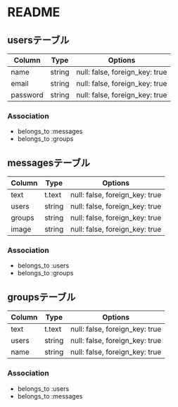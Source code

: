 # README

## usersテーブル

|Column|Type|Options|
|------|----|-------|
|name|string|null: false, foreign_key: true|
|email|string|null: false, foreign_key: true|
|password|string|null: false, foreign_key: true|

### Association
- belongs_to :messages
- belongs_to :groups

## messagesテーブル

|Column|Type|Options|
|------|----|-------|
|text|t.text|null: false, foreign_key: true|
|users|string|null: false, foreign_key: true|
|groups|string|null: false, foreign_key: true|
|image|string|null: false, foreign_key: true|

### Association
- belongs_to :users
- belongs_to :groups

## groupsテーブル

|Column|Type|Options|
|------|----|-------|
|text|t.text|null: false, foreign_key: true|
|users|string|null: false, foreign_key: true|
|name|string|null: false, foreign_key: true|

### Association
- belongs_to :users
- belongs_to :messages



